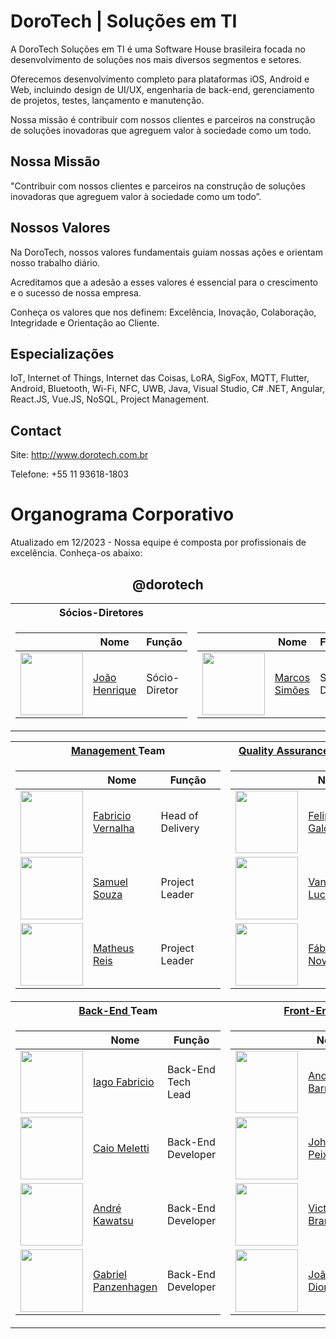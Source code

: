 # DoroTech | Soluções em TI

A DoroTech Soluções em TI é uma Software House brasileira focada no desenvolvimento de soluções nos mais diversos segmentos e setores.

Oferecemos desenvolvimento completo para plataformas iOS, Android e Web, incluindo design de UI/UX, engenharia de back-end, gerenciamento de projetos, testes, lançamento e manutenção.

Nossa missão é contribuir com nossos clientes e parceiros na construção de soluções inovadoras que agreguem valor à sociedade como um todo.

## Nossa Missão

"Contribuir com nossos clientes e parceiros na construção de soluções inovadoras que agreguem valor à sociedade como um todo”.

## Nossos Valores

Na DoroTech, nossos valores fundamentais guiam nossas ações e orientam nosso trabalho diário. 

Acreditamos que a adesão a esses valores é essencial para o crescimento e o sucesso de nossa empresa.

Conheça os valores que nos definem: Excelência, Inovação, Colaboração, Integridade e Orientação ao Cliente.

## Especializações

IoT, Internet of Things, Internet das Coisas, LoRA, SigFox, MQTT, Flutter, Android, Bluetooth, Wi-Fi, NFC, UWB, Java, Visual Studio, C# .NET, Angular, React.JS, Vue.JS, NoSQL, Project Management.

## Contact

Site: http://www.dorotech.com.br

Telefone: +55 11 93618-1803

# Organograma Corporativo

Atualizado em 12/2023 - Nossa equipe é composta por profissionais de excelência. Conheça-os abaixo:

<div align="center">
	
## @dorotech

<table>
<tr>
	<th>
		Sócios-Diretores
	</th>
	<th></th>	
</tr>
  
<td>

| | Nome | Função |
| -------------- | ------------- | ------------- |
| <img src="https://avatars.githubusercontent.com/u/83249287?v=4" width="100"> | [João Henrique](https://github.com/Engjhony) |  Sócio-Diretor |
</td>

<td>

| | Nome | Função |
| -------------- | ------------- | ------------- |
| <img src="https://avatars.githubusercontent.com/u/26862420?v=4" width="100"> | [Marcos Simões](https://github.com/marcospsimoes) |  Sócio-Diretor |

</td>

<table>
<tr>
	<th>
		<a href="https://github.com/orgs/dorotech/teams/manager-team"> Management </a> Team
	</th>
	<th>
		<a href="https://github.com/orgs/dorotech/teams/qa-team"> Quality Assurance</a> & <a href="https://github.com/orgs/dorotech/teams/devops-team">DevOps</a> Team		
	</th>
</tr>
  
<td>

| | Nome | Função |
| -------------- | ------------- | ------------- |
| <img src="https://avatars.githubusercontent.com/u/134449800?v=4" width="100"> | [Fabricio Vernalha](https://github.com/fvernalha) |  Head of Delivery |
| <img src="https://avatars.githubusercontent.com/u/97134130?v=4" width="100"> | [Samuel Souza](https://github.com/samuelwesleysouza) |  Project Leader |
| <img src="https://avatars.githubusercontent.com/u/97688338?v=4" width="100"> | [Matheus Reis](https://github.com/MatFReis) |  Project Leader |

</td>

<td>

| | Nome | Função |
| -------------- | ------------- | ------------- |
| <img src="https://avatars.githubusercontent.com/u/109047138?v=4" width="100"> | [Felipe Galdino](https://github.com/felipegaldino21) |  Analista QA |
| <img src="https://avatars.githubusercontent.com/u/87663503?v=4" width="100"> | [Vanessa Luciano](https://github.com/vanessaluciaano) |  Analista QA |
| <img src="https://avatars.githubusercontent.com/u/30811155?v=4" width="100"> | [Fábio Novais](https://github.com/fabionovais) |  Analista DevOps |

</td>

<tr>
	<th>
		<a href="https://github.com/orgs/dorotech/teams/back-end-team"> Back-End </a> Team
	</th>
	<th>
		<a href="https://github.com/orgs/dorotech/teams/front-end-team"> Front-End </a> Team
	</th>
</tr>
  
<td>

| | Nome | Função |
| -------------- | ------------- | ------------- |
| <img src="https://encrypted-tbn0.gstatic.com/images?q=tbn:ANd9GcQMKrxYVBR3UihBPzJ3_XPmko3y3d4xzziVG4dMr33jV3C2dGkR3M3VSV89hTZwQCyQukI&usqp=CAU" width="100"> | [Iago Fabricio](https://github.com/iagofabricio) |  Back-End Tech Lead |
| <img src="https://avatars.githubusercontent.com/u/49731519?v=4" width="100"> | [Caio Meletti](https://github.com/caiomeletti) |  Back-End Developer |
| <img src="https://media.licdn.com/dms/image/C4D03AQEzFfqF1AmCSw/profile-displayphoto-shrink_800_800/0/1610230993863?e=2147483647&v=beta&t=A_ePkftirzufnh1PGyjA0IXcPIIViyXvXzWP5T_FHNM" width="100"> | [André Kawatsu](https://github.com/andredorotech) |  Back-End Developer |
| <img src="https://avatars.githubusercontent.com/u/75646575?v=4" width="100"> | [Gabriel Panzenhagen](https://github.com/gabriel-panz) |  Back-End Developer |

</td>

<td>

| | Nome | Função |
| -------------- | ------------- | ------------- |
| <img src="https://avatars.githubusercontent.com/u/12089780?v=4" width="100"> | [Anderson Barros](https://github.com/anderson-tec12) |  Front-End Tech Lead |
| <img src="https://avatars.githubusercontent.com/u/52277432?v=4" width="100"> | [Johnny Peixoto](https://github.com/johnnypeixoto) |  Front-End Developer |
| <img src="https://avatars.githubusercontent.com/u/88890771?v=4" width="100"> | [Victor Brambilla](https://github.com/victorbrambilla) |  Front-End Developer |
| <img src="https://avatars.githubusercontent.com/u/46010192?v=4" width="100"> | [João Dionísio](https://github.com/JBDionisio) |  Mobile App Developer |

</td>

</table>
</div>

